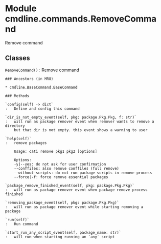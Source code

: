 Module cmdline.commands.RemoveCommand
=====================================
Remove command

Classes
-------

`RemoveCommand()`
:   Remove command

    ### Ancestors (in MRO)

    * cmdline.BaseCommand.BaseCommand

    ### Methods

    `config(self) ‑> dict`
    :   Define and config this command

    `dir_is_not_empty_event(self, pkg: package.Pkg.Pkg, f: str)`
    :   will run as package remover event when remover wants to remove a directory
        but that dir is not empty. this event shows a warning to user

    `help(self)`
    :   remove packages
        
        Usage: cati remove pkg1 pkg2 [options]
        
        Options:
        -y|--yes: do not ask for user confirmation
        --conffiles: also remove conffiles (full remove)
        --without-scripts: do not run package scripts in remove process
        --force|-f: force remove essential packages

    `package_remove_finished_event(self, pkg: package.Pkg.Pkg)`
    :   will run as package remover event when package remove process finished

    `removing_package_event(self, pkg: package.Pkg.Pkg)`
    :   will run as package remover event while starting removing a package

    `run(self)`
    :   Run command

    `start_run_any_script_event(self, package_name: str)`
    :   will run when starting running an `any` script